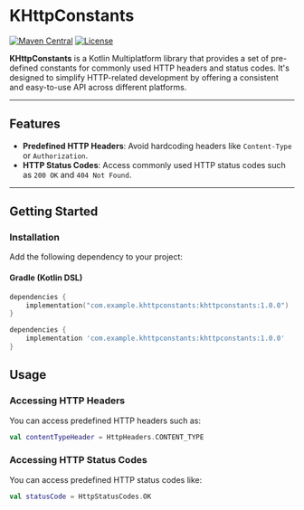 # KHttpConstants

[![Maven Central](https://img.shields.io/maven-central/v/com.example.khttpconstants)](https://search.maven.org/artifact/com.example.khttpconstants)
[![License](https://img.shields.io/github/license/kikoso/khttpconstants)](https://www.apache.org/licenses/LICENSE-2.0)

**KHttpConstants** is a Kotlin Multiplatform library that provides a set of pre-defined constants for commonly used HTTP headers and status codes. It's designed to simplify HTTP-related development by offering a consistent and easy-to-use API across different platforms.

---

## Features

- **Predefined HTTP Headers**: Avoid hardcoding headers like `Content-Type` or `Authorization`.
- **HTTP Status Codes**: Access commonly used HTTP status codes such as `200 OK` and `404 Not Found`.

---

## Getting Started

### Installation

Add the following dependency to your project:

#### Gradle (Kotlin DSL)

```kotlin
dependencies {
    implementation("com.example.khttpconstants:khttpconstants:1.0.0")
}
```

```groovy
dependencies {
    implementation 'com.example.khttpconstants:khttpconstants:1.0.0'
}
```

## Usage

### Accessing HTTP Headers

You can access predefined HTTP headers such as:

```kotlin
val contentTypeHeader = HttpHeaders.CONTENT_TYPE
```

### Accessing HTTP Status Codes

You can access predefined HTTP status codes like:

```kotlin
val statusCode = HttpStatusCodes.OK
```